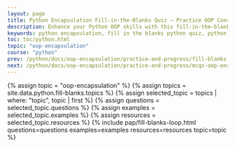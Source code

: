 ```yaml
---
layout: page
title: Python Encapsulation Fill-in-the-Blanks Quiz – Practice OOP Concepts
description: Enhance your Python OOP skills with this fill-in-the-blanks quiz on encapsulation. Ideal for students, beginners, and those preparing for interviews. Learn with Yasir Bhutta and reinforce your understanding of access modifiers, getter/setter methods, and more.
keywords: python encapsulation, fill in the blanks python quiz, python oop practice, learn with yasir, yasirbhutta, python getter setter, python access modifiers, python name mangling, python classes, python encapsulation quiz, python oop exercises, python encapsulation tutorial, python interview preparation
toc: toc/python.html
topic: "oop-encapsulation"
course: "python"
prev: /python/docs/oop-encapsulation/practice-and-progress/fill-blanks-oop-encapsulation.html
next: /python/docs/oop-encapsulation/practice-and-progress/mcqs-oop-encapsulation.html
---
```


{% assign topic = "oop-encapsulation" %}
{% assign topics = site.data.python.fill-blanks.topics %}
{% assign selected_topic = topics | where: "topic", topic | first %}
{% assign questions = selected_topic.questions %}
{% assign examples = selected_topic.examples %}
{% assign resources = selected_topic.resources %}
{% include pap/fill-blanks-loop.html questions=questions examples=examples resources=resources topic=topic %}
